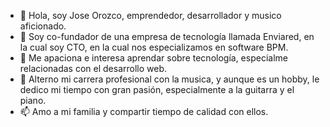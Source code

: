 - 👋 Hola, soy Jose Orozco, emprendedor, desarrollador y musico aficionado.
- 👀 Soy co-fundador de una empresa de tecnología llamada Enviared, en la cual soy CTO, en la cual nos especializamos en software BPM.
- 🌱 Me apaciona e interesa aprendar sobre tecnología, especialme relacionadas con el desarrollo web.
- 💞️ Alterno mi carrera profesional con la musica, y aunque es un hobby, le dedico mi tiempo con gran pasión, especialmente a la guitarra y el piano.
- 📫 Amo a mi familia y compartir tiempo de calidad con ellos.

<!---
ctoenviared/ctoenviared is a ✨ special ✨ repository because its `README.md` (this file) appears on your GitHub profile.
You can click the Preview link to take a look at your changes.
--->
